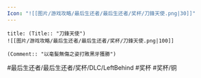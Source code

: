 ```yaml
---
Icon: "![[图片/游戏攻略/最后生还者/最后生还者/奖杯/刀鋒天使.png|30]]"
---
```

```ad-common-bronze-trophy
title: (Title:: "刀鋒天使")
![[图片/游戏攻略/最后生还者/最后生还者/奖杯/刀鋒天使.png|100]]

(Comment:: "以毫髮無傷之姿打敗黑牙獲勝")
```

#最后生还者/最后生还者/奖杯/DLC/LeftBehind #奖杯 #奖杯/铜
